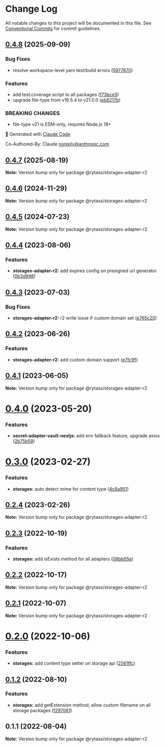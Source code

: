 # Change Log

All notable changes to this project will be documented in this file.
See [Conventional Commits](https://conventionalcommits.org) for commit guidelines.

## [0.4.8](https://github.com/Rytass/Utils/compare/@rytass/storages-adapter-r2@0.4.7...@rytass/storages-adapter-r2@0.4.8) (2025-09-09)

### Bug Fixes

- resolve workspace-level yarn test/build errors ([5977670](https://github.com/Rytass/Utils/commit/597767019b79691cb373d34df089369b585e64fb))

### Features

- add test:coverage script to all packages ([f73bce5](https://github.com/Rytass/Utils/commit/f73bce52024d453755824fa6af784f13da50061f))
- upgrade file-type from v16.5.4 to v21.0.0 ([eb8217b](https://github.com/Rytass/Utils/commit/eb8217b76c4a0d74061f782c082fd4183961bb12))

### BREAKING CHANGES

- file-type v21 is ESM-only, requires Node.js 18+

🤖 Generated with [Claude Code](https://claude.ai/code)

Co-Authored-By: Claude <noreply@anthropic.com>

## [0.4.7](https://github.com/Rytass/Utils/compare/@rytass/storages-adapter-r2@0.4.6...@rytass/storages-adapter-r2@0.4.7) (2025-08-19)

**Note:** Version bump only for package @rytass/storages-adapter-r2

## [0.4.6](https://github.com/Rytass/Utils/compare/@rytass/storages-adapter-r2@0.4.5...@rytass/storages-adapter-r2@0.4.6) (2024-11-29)

**Note:** Version bump only for package @rytass/storages-adapter-r2

## [0.4.5](https://github.com/Rytass/Utils/compare/@rytass/storages-adapter-r2@0.4.4...@rytass/storages-adapter-r2@0.4.5) (2024-07-23)

**Note:** Version bump only for package @rytass/storages-adapter-r2

## [0.4.4](https://github.com/Rytass/Utils/compare/@rytass/storages-adapter-r2@0.4.3...@rytass/storages-adapter-r2@0.4.4) (2023-08-06)

### Features

- **storages-adapter-r2:** add expires config on presigned url generator ([0b3d898](https://github.com/Rytass/Utils/commit/0b3d898807d5884a6bd4b65e7f8bb5750284ebaf))

## [0.4.3](https://github.com/Rytass/Utils/compare/@rytass/storages-adapter-r2@0.4.2...@rytass/storages-adapter-r2@0.4.3) (2023-07-03)

### Bug Fixes

- **storages-adapter-r2:** r2 write issue if custom domain set ([e765c20](https://github.com/Rytass/Utils/commit/e765c2008186042f7f639610aa5a244113fd9803))

## [0.4.2](https://github.com/Rytass/Utils/compare/@rytass/storages-adapter-r2@0.4.1...@rytass/storages-adapter-r2@0.4.2) (2023-06-26)

### Features

- **storages-adapter-r2:** add custom domain support ([e7fc1ff](https://github.com/Rytass/Utils/commit/e7fc1ff91ee3c7d3cda8e404f8d7a3f40bcde5d1))

## [0.4.1](https://github.com/Rytass/Utils/compare/@rytass/storages-adapter-r2@0.4.0...@rytass/storages-adapter-r2@0.4.1) (2023-06-05)

**Note:** Version bump only for package @rytass/storages-adapter-r2

# [0.4.0](https://github.com/Rytass/Utils/compare/@rytass/storages-adapter-r2@0.3.0...@rytass/storages-adapter-r2@0.4.0) (2023-05-20)

### Features

- **secret-adapter-vault-nestjs:** add env fallback feature, upgrade axios ([2b75b59](https://github.com/Rytass/Utils/commit/2b75b59926ad024a8c549bfdecaf49835df5a6f5))

# [0.3.0](https://github.com/Rytass/Utils/compare/@rytass/storages-adapter-r2@0.2.4...@rytass/storages-adapter-r2@0.3.0) (2023-02-27)

### Features

- **storages:** auto detect mime for content type ([4c8a951](https://github.com/Rytass/Utils/commit/4c8a9515a1852d8431a6e9e1345d79b3e652de0c))

## [0.2.4](https://github.com/Rytass/Utils/compare/@rytass/storages-adapter-r2@0.2.3...@rytass/storages-adapter-r2@0.2.4) (2023-02-26)

**Note:** Version bump only for package @rytass/storages-adapter-r2

## [0.2.3](https://github.com/Rytass/Utils/compare/@rytass/storages-adapter-r2@0.2.2...@rytass/storages-adapter-r2@0.2.3) (2022-10-19)

### Features

- **storages:** add isExists method for all adapters ([08bb05e](https://github.com/Rytass/Utils/commit/08bb05e669004dcc3a4f3e219a0c363ce9e9ef1a))

## [0.2.2](https://github.com/Rytass/Utils/compare/@rytass/storages-adapter-r2@0.2.1...@rytass/storages-adapter-r2@0.2.2) (2022-10-17)

**Note:** Version bump only for package @rytass/storages-adapter-r2

## [0.2.1](https://github.com/Rytass/Utils/compare/@rytass/storages-adapter-r2@0.2.0...@rytass/storages-adapter-r2@0.2.1) (2022-10-07)

**Note:** Version bump only for package @rytass/storages-adapter-r2

# [0.2.0](https://github.com/Rytass/Utils/compare/@rytass/storages-adapter-r2@0.1.2...@rytass/storages-adapter-r2@0.2.0) (2022-10-06)

### Features

- **storages:** add content type setter on storage api ([2561ffc](https://github.com/Rytass/Utils/commit/2561ffc5a4b66f208190ef2230c46276f9945df8))

## [0.1.2](https://github.com/Rytass/Utils/compare/@rytass/storages-adapter-r2@0.1.1...@rytass/storages-adapter-r2@0.1.2) (2022-08-10)

### Features

- **storages:** add getExtension method, allow custom filename on all storage packages ([f297081](https://github.com/Rytass/Utils/commit/f297081a069f697294cc70d0957f62c2f7b05d79))

## 0.1.1 (2022-08-04)

**Note:** Version bump only for package @rytass/storages-adapter-r2
